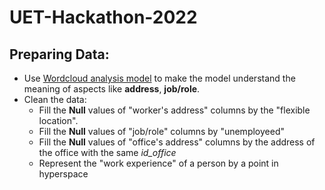 # UET-Hackathon-2022

## Preparing Data:
- Use [Wordcloud analysis model](https://www.kaggle.com/code/aashita/word-clouds-of-various-shapes/notebook) to make the model understand the meaning of aspects like **address**, **job/role**.
- Clean the data:
    * Fill the **Null** values of "worker's address" columns by the "flexible location".
    * Fill the **Null** values of "job/role" columns by "unemployeed"
    * Fill the **Null** values of "office's address" columns by the address of the office with the same *id_office*
    * Represent the "work experience" of a person by a point in hyperspace
